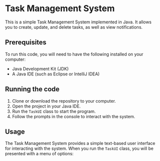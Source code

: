 # Task Management System

This is a simple Task Management System implemented in Java. It allows you to create, update, and delete tasks, as well as view notifications.

## Prerequisites

To run this code, you will need to have the following installed on your computer:

- Java Development Kit (JDK)
- A Java IDE (such as Eclipse or IntelliJ IDEA)

## Running the code

1. Clone or download the repository to your computer.
2. Open the project in your Java IDE.
3. Run the `TaskUI` class to start the program.
4. Follow the prompts in the console to interact with the system.

## Usage

The Task Management System provides a simple text-based user interface for interacting with the system. When you run the `TaskUI` class, you will be presented with a menu of options:

